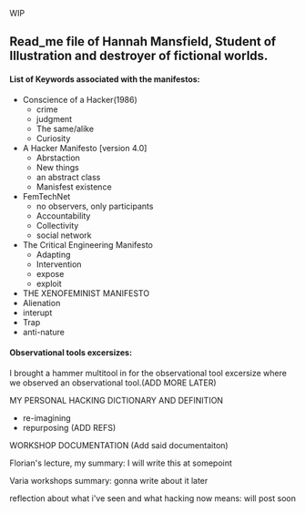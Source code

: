 WIP
## Read_me file of Hannah Mansfield, Student of Illustration and destroyer of fictional worlds.

#### List of Keywords associated with the manifestos:
- Conscience of a Hacker(1986)
  - crime
  - judgment
  - The same/alike
  - Curiosity
- A Hacker Manifesto [version 4.0]
  - Abrstaction
  - New things
  - an abstract class
  - Manisfest existence
- FemTechNet
  - no observers, only participants
  - Accountability
  - Collectivity
  - social network
- The Critical Engineering Manifesto
  - Adapting
  - Intervention
  - expose
  - exploit
-  THE XENOFEMINIST MANIFESTO
  - Alienation
  - interupt
  - Trap
  - anti-nature
  
  
#### Observational tools excersizes:
I brought a hammer multitool in for the observational tool excersize where we observed an observational tool.(ADD MORE LATER)
  
  MY PERSONAL HACKING DICTIONARY AND DEFINITION
  - re-imagining
  - repurposing
  (ADD REFS)
  
  WORKSHOP DOCUMENTATION
  (Add said documentaiton)
  
  Florian's lecture, my summary:
  I will write this at somepoint
  
  Varia workshops summary:
  gonna write about it later
  
  reflection about what i've seen and what hacking now means: 
  will post soon
